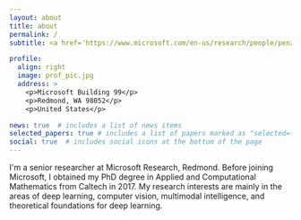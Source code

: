 ```yaml
---
layout: about
title: about
permalink: /
subtitle: <a href='https://www.microsoft.com/en-us/research/people/penzhan/'>work page</a>

profile:
  align: right
  image: prof_pic.jpg
  address: >
    <p>Microsoft Building 99</p>
    <p>Redmond, WA 98052</p>
    <p>United States</p>

news: true  # includes a list of news items
selected_papers: true # includes a list of papers marked as "selected={true}"
social: true  # includes social icons at the bottom of the page
---
```


I'm a senior researcher at Microsoft Research, Redmond. Before joining Microsoft, I obtained my PhD degree in Applied and Computational Mathematics from Caltech in 2017. My research interests are mainly in the areas of deep learning, computer vision, multimodal intelligence, and theoretical foundations for deep learning. 

